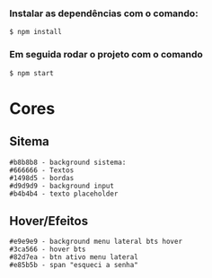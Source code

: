 ### Instalar as dependências com o comando:

```
$ npm install
```

### Em seguida rodar o projeto com o comando

```
$ npm start
```

# Cores

## Sitema

```
#b8b8b8 - background sistema:
#666666 - Textos
#1498d5 - bordas
#d9d9d9 - background input
#b4b4b4 - texto placeholder
```

## Hover/Efeitos

```
#e9e9e9 - background menu lateral bts hover
#3ca566 - hover bts
#82d7ea - btn ativo menu lateral
#e85b5b - span "esqueci a senha"

```
